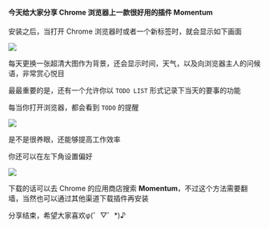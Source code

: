 
#### 今天给大家分享 Chrome 浏览器上一款很好用的插件 **Momentum**

安装之后，当打开 Chrome 浏览器时或者一个新标签时，就会显示如下画面

![](/images/2017/09/2017-09-09_114433.png)

每天更换一张超清大图作为背景，还会显示时间，天气，以及向浏览器主人的问候语，非常赏心悦目

最最重要的是，还有一个允许你以 `TODO LIST` 形式记录下当天的要事的功能

每当你打开浏览器，都会看到 `TODO` 的提醒

![](/images/2017/09/2017-09-09_115343.png)

是不是很养眼，还能够提高工作效率

你还可以在左下角设置偏好

![](/images/2017/09/2017-09-09_115701.png)

下载的话可以去 Chrome 的应用商店搜索 **Momentum**，不过这个方法需要翻墙，当然也可以通过其他渠道下载插件再安装

分享结束，希望大家喜欢φ(゜▽゜*)♪
